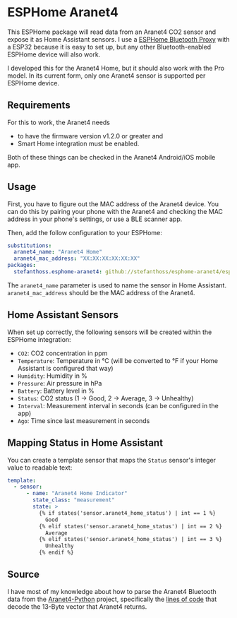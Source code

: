 # ESPHome Aranet4

This ESPHome package will read data from an Aranet4 CO2 sensor and expose it as Home Assistant sensors. I use a [ESPHome Bluetooth Proxy](https://esphome.github.io/bluetooth-proxies/) with a ESP32 because it is easy to set up, but any other Bluetooth-enabled ESPHome device will also work.

I developed this for the Aranet4 Home, but it should also work with the Pro model. In its current form, only one Aranet4 sensor is supported per ESPHome device.

## Requirements

For this to work, the Aranet4 needs

* to have the firmware version v1.2.0 or greater and
* Smart Home integration must be enabled.

Both of these things can be checked in the Aranet4 Android/iOS mobile app.

## Usage

First, you have to figure out the MAC address of the Aranet4 device. You can do this by pairing your phone with the Aranet4 and checking the MAC address in your phone's settings, or use a BLE scanner app.

Then, add the follow configuration to your ESPHome:

```yaml
substitutions:
  aranet4_name: "Aranet4 Home"
  aranet4_mac_address: "XX:XX:XX:XX:XX:XX"
packages:
  stefanthoss.esphome-aranet4: github://stefanthoss/esphome-aranet4/esphome-aranet4.yaml@main
```

The `aranet4_name` parameter is used to name the sensor in Home Assistant. `aranet4_mac_address` should be the MAC address of the Aranet4.

## Home Assistant Sensors

When set up correctly, the following sensors will be created within the ESPHome integration:

* `CO2`: CO2 concentration in ppm
* `Temperature`: Temperature in °C (will be converted to °F if your Home Assistant is configured that way)
* `Humidity`: Humidity in %
* `Pressure`: Air pressure in hPa
* `Battery`: Battery level in %
* `Status`: CO2 status (1 -> Good, 2 -> Average, 3 -> Unhealthy)
* `Interval`: Measurement interval in seconds (can be configured in the app)
* `Ago`: Time since last measurement in seconds

## Mapping Status in Home Assistant

You can create a template sensor that maps the `Status` sensor's integer value to readable text:

```yaml
template:
  - sensor:
      - name: "Aranet4 Home Indicator"
        state_class: "measurement"
        state: >
          {% if states('sensor.aranet4_home_status') | int == 1 %}
            Good
          {% elif states('sensor.aranet4_home_status') | int == 2 %}
            Average
          {% elif states('sensor.aranet4_home_status') | int == 3 %}
            Unhealthy
          {% endif %}
```

## Source

I have most of my knowledge about how to parse the Aranet4 Bluetooth data from the [Aranet4-Python](https://github.com/Anrijs/Aranet4-Python) project, specifically the [lines of code](https://github.com/Anrijs/Aranet4-Python/blob/4fe309261376cb73417074f25eb1daefb525ebd3/aranet4/client.py#L317-L333) that decode the 13-Byte vector that Aranet4 returns.
